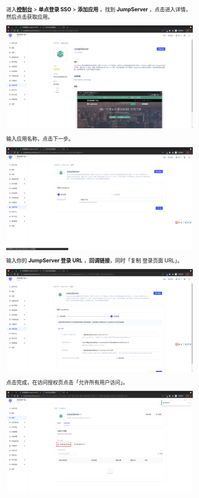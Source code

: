 <IntegrationDetailCard :title="`在 ${$localeConfig.brandName} 中创建应用`">

进入[**控制台**](https://console.genauth.ai) > **单点登录 SSO** > **添加应用** ，找到 **JumpServer** ，点击进入详情，然后点击获取应用。

<img src="../../images/integration/cas-jumpserver/4-1.png" class="md-img-padding" />

输入应用名称，点击下一步。

<img src="../../images/integration/cas-jumpserver/4-2.png" class="md-img-padding" />

输入你的 **JumpServer 登录 URL** ，**回调链接**，同时「复制 登录页面 URL」。

<img src="../../images/integration/cas-jumpserver/4-3.png" class="md-img-padding" />

点击完成，在访问授权页点击「允许所有用户访问」。

<img src="../../images/integration/cas-jumpserver/4-4.png" class="md-img-padding" />

</IntegrationDetailCard>
